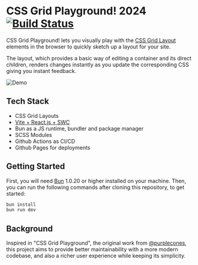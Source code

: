 # CSS Grid Playground! 2024 [![Build Status](https://travis-ci.org/purplecones/css-grid-playground.svg?branch=master)](https://travis-ci.org/purplecones/css-grid-playground)

CSS Grid Playground! lets you visually play with the [CSS Grid Layout](https://www.w3.org/TR/css3-grid-layout/) elements in the browser to quickly sketch up a layout for your site.

The layout, which provides a basic way of editing a container and its direct children, renders changes instantly as you update the corresponding CSS giving you instant feedback.

![Demo](demo.gif)

## Tech Stack
- CSS Grid Layouts
- [Vite + React.js + SWC](https://github.com/vitejs/vite-plugin-react-swc)
- Bun as a JS runtime, bundler and package manager
- SCSS Modules
- Github Actions as CI/CD
- Github Pages for deployments


## Getting Started

First, you will need [Bun](https://bun.sh/) 1.0.20 or higher installed on your machine.
Then, you can run the following commands after cloning this repository, to get started:

```bash
bun install
bun run dev
```


## Background

Inspired in "CSS Grid Playground", the original work from [@purplecones](https://github.com/purplecones/css-grid-playground), this project aims to provide better maintainability with a more modern codebase, and also a richer user experience while keeping its simplicity.
